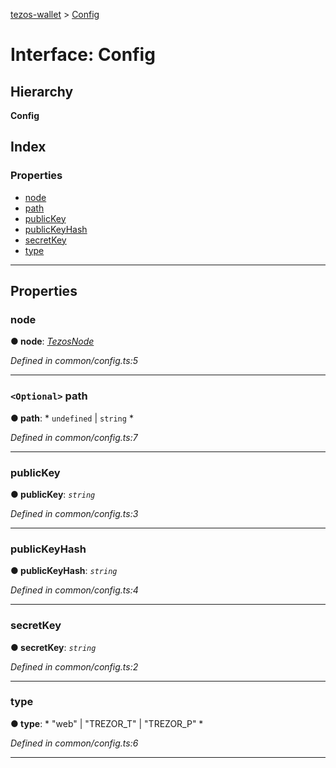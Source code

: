 [tezos-wallet](../README.md) > [Config](../interfaces/config.md)

# Interface: Config

## Hierarchy

**Config**

## Index

### Properties

* [node](config.md#node)
* [path](config.md#path)
* [publicKey](config.md#publickey)
* [publicKeyHash](config.md#publickeyhash)
* [secretKey](config.md#secretkey)
* [type](config.md#type)

---

## Properties

<a id="node"></a>

###  node

**● node**: *[TezosNode](tezosnode.md)*

*Defined in common/config.ts:5*

___
<a id="path"></a>

### `<Optional>` path

**● path**: * `undefined` &#124; `string`
*

*Defined in common/config.ts:7*

___
<a id="publickey"></a>

###  publicKey

**● publicKey**: *`string`*

*Defined in common/config.ts:3*

___
<a id="publickeyhash"></a>

###  publicKeyHash

**● publicKeyHash**: *`string`*

*Defined in common/config.ts:4*

___
<a id="secretkey"></a>

###  secretKey

**● secretKey**: *`string`*

*Defined in common/config.ts:2*

___
<a id="type"></a>

###  type

**● type**: * "web" &#124; "TREZOR_T" &#124; "TREZOR_P"
*

*Defined in common/config.ts:6*

___

